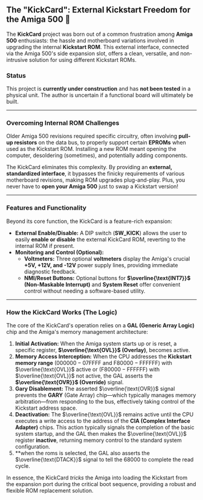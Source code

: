 ## The "KickCard": External Kickstart Freedom for the Amiga 500 🚀

The **KickCard** project was born out of a common frustration among **Amiga 500** enthusiasts: the hassle and motherboard variations involved in upgrading the internal **Kickstart ROM**. This external interface, connected via the Amiga 500's side expansion slot, offers a clean, versatile, and non-intrusive solution for using different Kickstart ROMs.

### Status
This project is **currently under construction** and has **not been tested** in a physical unit. The author is uncertain if a functional board will ultimately be built.

---

### Overcoming Internal ROM Challenges

Older Amiga 500 revisions required specific circuitry, often involving **pull-up resistors** on the data bus, to properly support certain **EPROMs** when used as the Kickstart ROM. Installing a new ROM meant opening the computer, desoldering (sometimes), and potentially adding components.

The KickCard eliminates this complexity. By providing an **external, standardized interface**, it bypasses the finicky requirements of various motherboard revisions, making ROM upgrades plug-and-play. Plus, you never have to **open your Amiga 500** just to swap a Kickstart version!

---

### Features and Functionality

Beyond its core function, the KickCard is a feature-rich expansion:

* **External Enable/Disable:** A DIP switch (**SW\_KICK**) allows the user to easily **enable or disable** the external KickCard ROM, reverting to the internal ROM if present.
* **Monitoring and Control (Optional):**
    * **Voltmeters:** Three optional **voltmeters** display the Amiga's crucial **+5V, +12V, and -12V** power supply lines, providing immediate diagnostic feedback.
    * **NMI/Reset Buttons:** Optional buttons for **$\overline{\text{INT7}}$ (Non-Maskable Interrupt)** and **System Reset** offer convenient control without needing a software-based utility.

---

### How the KickCard Works (The Logic)

The core of the KickCard's operation relies on a **GAL (Generic Array Logic)** chip and the Amiga's memory management architecture:

1.  **Initial Activation:** When the Amiga system starts up or is reset, a specific register, **$\overline{\text{OVL}}$ (Overlay)**, becomes active.
2.  **Memory Access Interception:** When the CPU addresses the **Kickstart memory range** ($000000-\text{07FFFF}$ and $\text{F80000}-\text{FFFFFF}$) with $\overline{\text{OVL}}$ active or ($\text{F80000}-\text{FFFFFF}$) with $\overline{\text{OVL}}$ not active, the GAL asserts the **$\overline{\text{OVR}}$ (Override)** signal.
3.  **Gary Disablement:** The asserted $\overline{\text{OVR}}$ signal prevents the **GARY** (Gate Array) chip—which typically manages memory arbitration—from responding to the bus, effectively taking control of the Kickstart address space.
4.  **Deactivation:** The $\overline{\text{OVL}}$ remains active until the CPU executes a write access to the address of the **CIA (Complex Interface Adapter)** chips. This action typically signals the completion of the basic system startup, and the GAL then makes the $\overline{\text{OVL}}$ register **inactive**, returning memory control to the standard system configuration.
5.  **when the roms is selected, the GAL also asserts the $\overline{\text{DTACK}}$ signal to tell the 68000 to complete the read cycle.
 
In essence, the KickCard *tricks* the Amiga into loading the Kickstart from the expansion port during the critical boot sequence, providing a robust and flexible ROM replacement solution.
